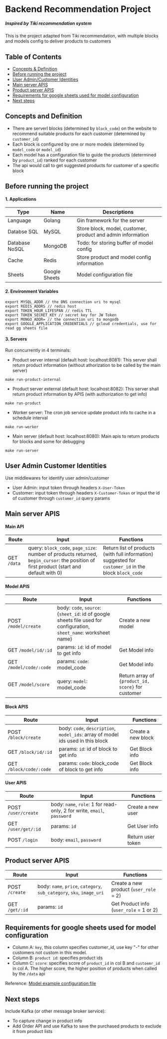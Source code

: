 # Backend Recommendation Project
##### Inspired by Tiki recommendation system

This is the project adapted from Tiki recommendation, with multiple blocks and models config to deliver products to customers

## Table of Contents
- [Concepts & Definition](#concepts-and-definition)
- [Before running the project](#before-running-the-project)
- [User Admin/Customer Identities](#user-admin-customer-identities)
- [Main server APIS](#main-server-apis)
- [Product server APIS](#product-server-apis)
- [Requirements for google sheets used for model configuration](#requirements-for-google-sheets-used-for-model-configuration)
- [Next steps](#next-steps)

## Concepts and Definition
- There are serverl blocks (determined by `block_code`) on the website to recommend suitable products for each customer (determined by `customer_id`)
- Each block is configured by one or more models (determined by `model_code` or `model_id`)
- Each model has a configuration file to guide the products (determined by `product_id`) ranked for each customer
- The api would call to get suggested products for customer of a specific block

## Before running the project
#### 1. Applications
| Type | Name | Descriptions |
| ------ | ------ | ------ |
| Language | Golang | Gin framework for the server |
| Databse SQL | MySQL | Store block, model, customer, product and admin information|
| Database NoSQL | MongoDB | Todo: for storing buffer of model config |
| Cache | Redis | Store product and model config information|
| Sheets | Google Sheets | Model configuration file |
#### 2. Environment Variables
```
export MYSQL_ADDR // the DNS connection uri to mysql
export REDIS_ADDRS // redis host
export TOKEN_HOUR_LIFESPAN // redis TTL
export TOKEN_SECRET_KEY // secret key for JW Token
export MONGO_ADDR= // the connection uri to mongodb
export GOOGLE_APPLICATION_CREDENTIALS // gcloud credentials, use for read gg sheets file
```
#### 3. Servers
Run concurrently in 4 terminals:
- Product server internal (default host: localhost:8081): This server shall return product information (without athorization to be called by the main server)
```
make run-product-internal
```
- Product server external (default host: localhost:8082): This server shall return product information by APIS (with authorization to get info)
```
make run-product
```
- Worker server: The cron job service update product info to cache in a schedule interval
```
make run-worker
```
- Main server (default host: localhost:8080): Main apis to return products for blocks and some for debugging
```
make run-server
```

## User Admin Customer Identities
Use middlewares for identify user admin/customer
- User Admin: input token through headers `X-User-Token`
- Customer: input token through headers `X-Customer-Token` or input the id of customer through `customer_id` query params

## Main server APIS
#### Main API
| Route | Input | Functions |
| ------ | ------ | ------ |
| GET `/data` | query: `block_code`, `page_size`: number of products returned, `begin_cursor`: the position of first product (start and default with 0) | Return list of products (with full information) suggested for `customer_id` in the block `block_code` |
#### Model APIS
| Route | Input | Functions |
| ------ | ------ | ------ |
| POST `/model/create` | body: `code`, `source`: {`sheet_id`: id of google sheets file used for configuration, `sheet_name`: worksheet name}| Create a new model |
| GET `/model/id/:id` | params: `id`: id of model to get info | Get Model info |
| GET `/model/code/:code` | params: `code`: model_code | Get Model info |
| GET `/model/score` | query: `model`: model_code | Return array of `{product_id, score}` for customer |
#### Block APIS
| Route | Input | Functions |
| ------ | ------ | ------ |
| POST `/block/create` | body: `code`, `description`, `model_ids`: array of model ids used in this block| Create a new block |
| GET `/block/id/:id` | params: `id`: id of block to get info | Get Block info |
| GET `/block/code/:code` | params: `code`: block_code of block to get info | Get Block info |
#### User APIS
| Route | Input | Functions |
| ------ | ------ | ------ |
| POST `/user/create` | body: `name`, `role`: 1 for read-only, 2 for write, `email`, `password`| Create a new user |
| GET `/user/get/:id` | params: `id`| Get User info |
| POST `/login` | body: `email`, `password`| Return user token |

## Product server APIS
| Route | Input | Functions |
| ------ | ------ | ------ |
| POST `/create` | body: `name`, `price`, `category`, `sub_category`, `sku`, `image_uri`| Create a new product (`user_role` = 2)|
| GET `/get/:id` | params: `id`| Get Product info (`user_role` = 1 or 2) |

## Requirements for google sheets used for model configuration
- Column A: `key`, this column specifies customer_id, use key "-" for other customers not custom in this model.
- Column B: `product id`: specifies product ids
- Column C: `score`: specifies score of `product_id` in col B and `custoemr_id` in col A. The higher score, the higher position of products when called by the `/data` api

Reference: [Model example configuration file](https://docs.google.com/spreadsheets/d/1efmk3-azGTV_h0oLyUjXkYamZDzF3dxZvCstiI8c47s/edit#gid=0)

## Next steps
Include Kafka (or other message broker service):
- To capture change in product info
- Add Order API and use Kafka to save the purchased products to exclude it from product lists